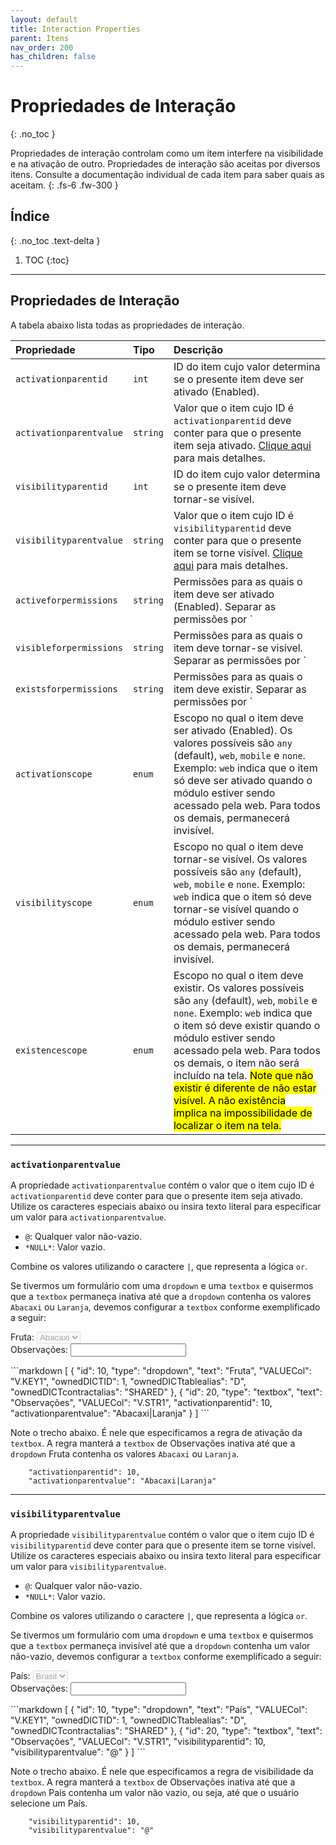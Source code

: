 ```yaml
---
layout: default
title: Interaction Properties
parent: Itens
nav_order: 200
has_children: false
---
```

# Propriedades de Interação
{: .no_toc }


Propriedades de interação controlam como um item interfere na visibilidade e na ativação de outro. Propriedades de interação são aceitas por diversos itens. Consulte a documentação individual de cada item para saber quais as aceitam.
{: .fs-6 .fw-300 }

## Índice
{: .no_toc .text-delta }

1. TOC
{:toc}

---


## Propriedades de Interação

A tabela abaixo lista todas as propriedades de interação.

| Propriedade           | Tipo      | Descrição                                                        |
|:----------------------|:----------|:-----------------------------------------------------------------|
| `activationparentid`  | `int`     |ID do item cujo valor determina se o presente item deve ser ativado (Enabled). 
| `activationparentvalue`| `string` |Valor que o item cujo ID é `activationparentid` deve conter para que o presente item seja ativado. [Clique aqui](#activationparentvalue) para mais detalhes. 
| `visibilityparentid`  | `int`     |ID do item cujo valor determina se o presente item deve tornar-se visível. 
| `visibilityparentvalue`| `string` |Valor que o item cujo ID é `visibilityparentid` deve conter para que o presente item se torne visível. [Clique aqui](#visibilityparentvalue) para mais detalhes.
| `activeforpermissions`| `string`  |Permissões para as quais o item deve ser ativado (Enabled). Separar as permissões por `|`. Exemplo: `1|5|7` indica que o item só deve ser ativado para usuários que possuam as permissões `1`,  `5` ou `7`. Para todos os demais, permanecerá inativo. 
| `visibleforpermissions`| `string`  |Permissões para as quais o item deve tornar-se visível. Separar as permissões por `|`. Exemplo: `1|5|7` indica que o item só deve tornar-se visível para usuários que possuam as permissões `1`,  `5` ou `7`. Para todos os demais, permanecerá invisível. 
| `existsforpermissions`| `string`  |Permissões para as quais o item deve existir. Separar as permissões por `|`. Exemplo: `1|5|7` indica que o item só deve existir para usuários que possuam as permissões `1`,  `5` ou `7`. Para todos os demais, o item não será incluído na tela. <mark>Note que não existir é diferente de não estar visível. A não existência implica na impossibilidade de localizar o item na tela.</mark>
| `activationscope`     | `enum`    |Escopo no qual o item deve ser ativado (Enabled). Os valores possíveis são `any` (default), `web`, `mobile` e `none`. Exemplo: `web` indica que o item só deve ser ativado quando o módulo estiver sendo acessado pela web. Para todos os demais, permanecerá invisível.
| `visibilityscope`     | `enum`    |Escopo no qual o item deve tornar-se visível. Os valores possíveis são `any` (default), `web`, `mobile` e `none`. Exemplo: `web` indica que o item só deve tornar-se visível quando o módulo estiver sendo acessado pela web.  Para todos os demais, permanecerá invisível.
| `existencescope`     | `enum`    |Escopo no qual o item deve existir. Os valores possíveis são `any` (default), `web`, `mobile` e `none`. Exemplo: `web` indica que o item só deve existir quando o módulo estiver sendo acessado pela web. Para todos os demais, o item não será incluído na tela. <mark>Note que não existir é diferente de não estar visível. A não existência implica na impossibilidade de localizar o item na tela.</mark>

---

### `activationparentvalue`

A propriedade `activationparentvalue` contém o valor que o item cujo ID é `activationparentid` deve conter para que o presente item seja ativado. Utilize os caracteres especiais abaixo ou insira texto literal para especificar um valor para `activationparentvalue`.

- `@`: Qualquer valor não-vazio.
- `*NULL*`: Valor vazio.

Combine os valores utilizando o caractere `|`, que representa a lógica `or`.

Se tivermos um formulário com uma `dropdown` e uma `textbox` e quisermos que a `textbox` permaneça inativa até que a `dropdown` contenha os valores `Abacaxi` ou `Laranja`, devemos configurar a `textbox` conforme exemplificado a seguir:

<div class="code-example" markdown="1">

Fruta: <select disabled>
        <option value="Abacaxi">Abacaxi</option>
        <option value="Laranja">Laranja</option>
        <option value="Mamão">Mamão</option>
        <option value="Banana">Banana</option>
      </select>
<br/>
Observações: <input />

</div>
```markdown
[
  {
    "id": 10,
    "type": "dropdown",
    "text": "Fruta",
    "VALUECol": "V.KEY1",
    "ownedDICTID": 1,
    "ownedDICTtablealias": "D",
    "ownedDICTcontractalias": "SHARED"
  },
  {
    "id": 20,
    "type": "textbox",
    "text": "Observações",
    "VALUECol": "V.STR1",
    "activationparentid": 10,
    "activationparentvalue": "Abacaxi|Laranja"
  }
]
```

Note o trecho abaixo. É nele que especificamos a regra de ativação da `textbox`. A regra manterá a `textbox` de Observações inativa até que a `dropdown` Fruta contenha os valores `Abacaxi` ou `Laranja`.

```
    "activationparentid": 10,
    "activationparentvalue": "Abacaxi|Laranja"
```

---

### `visibilityparentvalue`

A propriedade `visibilityparentvalue` contém o valor que o item cujo ID é `visibilityparentid` deve conter para que o presente item se torne visível. Utilize os caracteres especiais abaixo ou insira texto literal para especificar um valor para `visibilityparentvalue`.

- `@`: Qualquer valor não-vazio.
- `*NULL*`: Valor vazio.

Combine os valores utilizando o caractere `|`, que representa a lógica `or`.

Se tivermos um formulário com uma `dropdown` e uma `textbox` e quisermos que a `textbox` permaneça invisível até que a `dropdown` contenha um valor não-vazio, devemos configurar a `textbox` conforme exemplificado a seguir:

<div class="code-example" markdown="1">

País: <select disabled>
        <option value="Brasil">Brasil</option>
      </select>
<br/>
Observações: <input />

</div>
```markdown
[
  {
    "id": 10,
    "type": "dropdown",
    "text": "País",
    "VALUECol": "V.KEY1",
    "ownedDICTID": 1,
    "ownedDICTtablealias": "D",
    "ownedDICTcontractalias": "SHARED"
  },
  {
    "id": 20,
    "type": "textbox",
    "text": "Observações",
    "VALUECol": "V.STR1",
    "visibilityparentid": 10,
    "visibilityparentvalue": "@"
  }
]
```

Note o trecho abaixo. É nele que especificamos a regra de visibilidade da `textbox`. A regra manterá a `textbox` de Observações inativa até que a `dropdown` País contenha um valor não vazio, ou seja, até que o usuário selecione um País.

```
    "visibilityparentid": 10,
    "visibilityparentvalue": "@"
```



